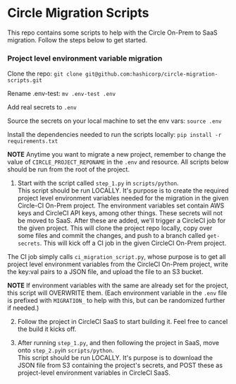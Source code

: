 # Circle Migration Scripts

This repo contains some scripts to help with the Circle On-Prem to SaaS migration. Follow the steps below to get started. 

### Project level environment variable migration

Clone the repo:
`git clone git@github.com:hashicorp/circle-migration-scripts.git`

Rename .env-test:
`mv .env-test .env`

Add real secrets to `.env`

Source the secrets on your local machine to set the env vars:
`source .env`

Install the dependencies needed to run the scripts locally:
`pip install -r requirements.txt`

**NOTE** Anytime you want to migrate a new project, remember to change the value of `CIRCLE_PROJECT_REPONAME` in the `.env` and resource. All scripts below should be run from the root of the project. 

1. Start with the script called `step_1.py` in `scripts/python`. <br />
This script should be run LOCALLY. It's purpose is to create the required project level environment variables needed for the migration in the given Circle-CI On-Prem project. The environment variables set contain AWS keys and CircleCI API keys, among other things. These secrets will not be moved to SaaS. After these are added, we'll trigger a CircleCI job for the given project. This will clone the project repo locally, copy over some files and commit the changes, and push to a branch called `get-secrets`. This will kick off a CI job in the given CircleCI On-Prem project. 

The CI job simply calls `ci_migration_script.py`, whose purpose is to get all project level environment variables from the CircleCI On-Prem project, write the key:val pairs to a JSON file, and upload the file to an S3 bucket.

**NOTE** If environment variables with the same are already set for the project, this script will OVERWRITE them. (Each environment variable in the `.env` file is prefixed with `MIGRATION_` to help with this, but can be randomized further if needed.)

2. Follow the project in CircleCI SaaS to start building it. Feel free to cancel the build it kicks off.

3. After running `step_1.py`, and then following the project in SaaS, move onto `step_2.py`in `scripts/python`. <br />
This script should be run LOCALLY. It's purpose is to download the JSON file from S3 containing the project's secrets, and POST these as project-level environment variables in CircleCI SaaS. 
